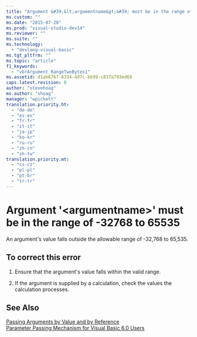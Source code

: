 ```yaml
---
title: "Argument &#39;&lt;argumentname&gt;&#39; must be in the range of -32768 to 65535 | Microsoft Docs"
ms.custom: ""
ms.date: "2015-07-20"
ms.prod: "visual-studio-dev14"
ms.reviewer: ""
ms.suite: ""
ms.technology: 
  - "devlang-visual-basic"
ms.tgt_pltfrm: ""
ms.topic: "article"
f1_keywords: 
  - "vbrArgument_RangeTwoBytes1"
ms.assetid: d1ab6767-8334-4d7c-bb99-c837a793ed69
caps.latest.revision: 8
author: "stevehoag"
ms.author: "shoag"
manager: "wpickett"
translation.priority.ht: 
  - "de-de"
  - "es-es"
  - "fr-fr"
  - "it-it"
  - "ja-jp"
  - "ko-kr"
  - "ru-ru"
  - "zh-cn"
  - "zh-tw"
translation.priority.mt: 
  - "cs-cz"
  - "pl-pl"
  - "pt-br"
  - "tr-tr"
---
```

# Argument &#39;&lt;argumentname&gt;&#39; must be in the range of -32768 to 65535
An argument's value falls outside the allowable range of -32,768 to 65,535.  
  
## To correct this error  
  
1.  Ensure that the argument's value falls within the valid range.  
  
2.  If the argument is supplied by a calculation, check the values the calculation processes.  
  
## See Also  
 [Passing Arguments by Value and by Reference](../../visual-basic/programming-guide/language-features/procedures/passing-arguments-by-value-and-by-reference.md)   
 [Parameter Passing Mechanism for Visual Basic 6.0 Users](http://msdn.microsoft.com/en-us/0fa2b0dc-aa1c-4797-bbd6-aa13c611cab2)